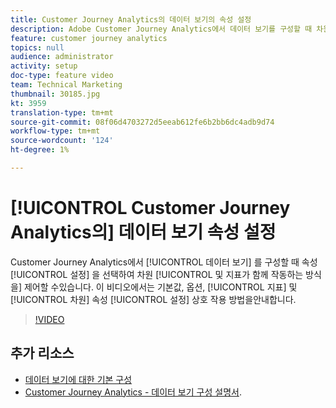 ```yaml
---
title: Customer Journey Analytics의 데이터 보기의 속성 설정
description: Adobe Customer Journey Analytics에서 데이터 보기를 구성할 때 차원 및 지표가 함께 작동하는 방식을 제어하기 위해 속성 설정을 선택할 수 있습니다. 이 비디오에서는 기본값, 옵션, 지표 및 차원 속성 설정이 상호 작용하는 방법을 안내합니다.
feature: customer journey analytics
topics: null
audience: administrator
activity: setup
doc-type: feature video
team: Technical Marketing
thumbnail: 30185.jpg
kt: 3959
translation-type: tm+mt
source-git-commit: 08f06d4703272d5eeab612fe6b2bb6dc4adb9d74
workflow-type: tm+mt
source-wordcount: '124'
ht-degree: 1%

---
```



# [!UICONTROL Customer Journey Analytics의] 데이터 보기  속성 설정

Customer Journey Analytics에서 [!UICONTROL 데이터 보기] 를 구성할 때  속성 [!UICONTROL 설정] 을 선택하여 차원 [!UICONTROL 및 지표가 함께 작동하는 방식을] 제어할 수있습니다. 이 비디오에서는 기본값, 옵션, [!UICONTROL 지표] 및 [!UICONTROL 차원] 속성 [!UICONTROL 설정] 상호 작용 방법을안내합니다.

>[!VIDEO](https://video.tv.adobe.com/v/30185/?quality=12&enable10seconds=on&speedcontrol=on)

## 추가 리소스

* [데이터 보기에 대한 기본 구성](basic-configuration-for-data-views.md)
* [Customer Journey Analytics - 데이터 보기 구성 설명서](https://docs.adobe.com/content/help/en/analytics-platform/using/cja-dataviews/configure-dataviews.html).
